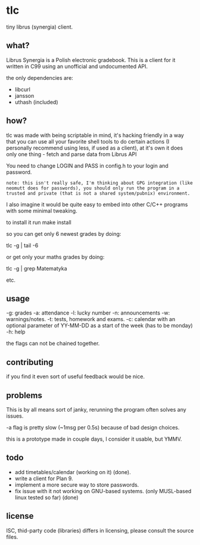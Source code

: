 
tlc
===

tiny librus (synergia) client.

what?
---

Librus Synergia is a Polish electronic gradebook.
This is a client for it written in C99 using an unofficial and undocumented API.

the only dependencies are:

- libcurl
- jansson
- uthash (included)

how?
---

tlc was made with being scriptable in mind, it's hacking friendly in a way that you can use all your favorite shell tools to do certain actions (I personally recommend using less, if used as a client), at it's own it does only one thing - fetch and parse data from Librus API

You need to change LOGIN and PASS in config.h to your login and password.

    note: this isn't really safe, I'm thinking about GPG integration (like neomutt does for passwords), you should only run the program in a trusted and private (that is not a shared system/pubnix) environment.

I also imagine it would be quite easy to embed into other C/C++ programs with some minimal tweaking.

to install it run make install

so you can get only 6 newest grades by doing:

tlc -g | tail -6

or get only your maths grades by doing:

tlc -g | grep Matematyka

etc.

usage
---

-g: grades
-a: attendance
-l: lucky number
-n: announcements
-w: warnings/notes.
-t: tests, homework and exams.
-c: calendar with an optional parameter of YY-MM-DD as a start of the week (has to be monday)
-h: help

the flags can not be chained together.

contributing
---
if you find it even sort of useful feedback would be nice.

problems
---
This is by all means sort of janky, rerunning the program often solves any issues.

-a flag is pretty slow (~1msg per 0.5s) because of bad design choices.

this is a prototype made in couple days, I consider it usable, but YMMV.

todo
---

- add timetables/calendar (working on it) (done).
- write a client for Plan 9.
- implement a more secure way to store passwords.
- fix issue with it not working on GNU-based systems. (only MUSL-based linux tested so far) (done)

license
---
ISC, thid-party code (libraries) differs in licensing, please consult the source files.

